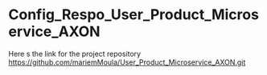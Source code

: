 # Config_Respo_User_Product_Microservice_AXON
Here s the link for the project repository 
https://github.com/mariemMoula/User_Product_Microservice_AXON.git
